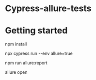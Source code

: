 # Cypress-allure-tests

# Getting started

npm install

npx cypress run --env allure=true

npm run allure:report

allure open
